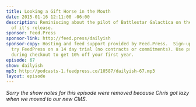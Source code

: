 ```yaml
---
title: Looking a Gift Horse in the Mouth
date: 2015-01-16 12:11:00 -06:00
description: Reminiscing about the pilot of Battlestar Galactica on the 10 year anniversary
  of it's release.
sponsor: Feed.Press
sponsor-link: http://feed.press/dailyish
sponsor-copy: Hosting and feed support provided by Feed.Press.  Sign-up today and
  try FeedPress on a 14 day trial (no contracts or commitments). Use promo code "dailyish"
  during checkout to get 10% off your first year.
episode: 67
show: dailyish
mp3: http://podcasts-1.feedpress.co/10587/dailyish-67.mp3
layout: episode
---
```


<em>Sorry the show notes for this episode were removed because Chris got lazy when we moved to our new CMS</em>.
